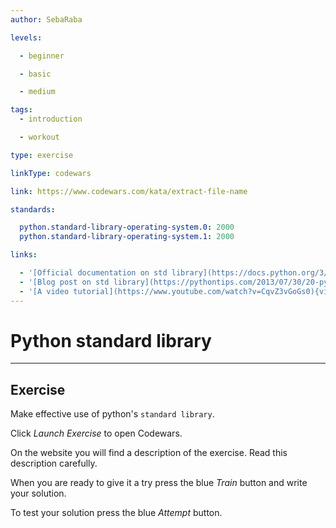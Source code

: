 ```yaml
---
author: SebaRaba

levels:

  - beginner

  - basic

  - medium

tags:
  - introduction  

  - workout

type: exercise

linkType: codewars

link: https://www.codewars.com/kata/extract-file-name

standards:

  python.standard-library-operating-system.0: 2000
  python.standard-library-operating-system.1: 2000

links:

  - '[Official documentation on std library](https://docs.python.org/3/library/index.html){website}'
  - '[Blog post on std library](https://pythontips.com/2013/07/30/20-python-libraries-you-cant-live-without/){website}'
  - '[A video tutorial](https://www.youtube.com/watch?v=CqvZ3vGoGs0){video}'
---
```


# Python standard library

---
## Exercise

Make effective use of python's `standard library`.

Click *Launch Exercise* to open Codewars.

On the website you will find a description of the exercise. Read this description carefully. 

When you are ready to give it a try press the blue *Train* button and write your solution. 

To test your solution press the blue *Attempt* button.